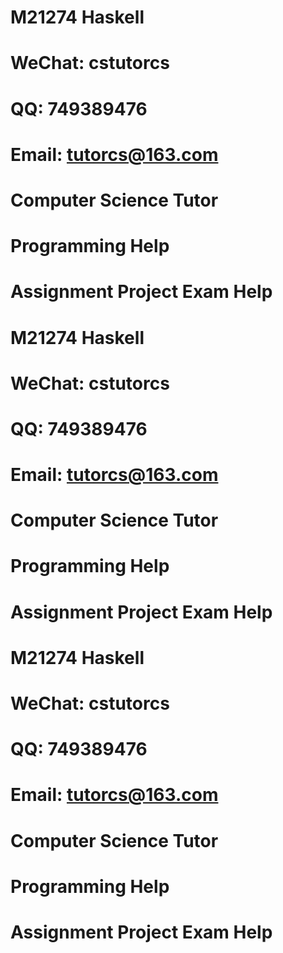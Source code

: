 # M21274 Haskell
# WeChat: cstutorcs

# QQ: 749389476

# Email: tutorcs@163.com

# Computer Science Tutor

# Programming Help

# Assignment Project Exam Help
# M21274 Haskell
# WeChat: cstutorcs

# QQ: 749389476

# Email: tutorcs@163.com

# Computer Science Tutor

# Programming Help

# Assignment Project Exam Help
# M21274 Haskell
# WeChat: cstutorcs

# QQ: 749389476

# Email: tutorcs@163.com

# Computer Science Tutor

# Programming Help

# Assignment Project Exam Help
